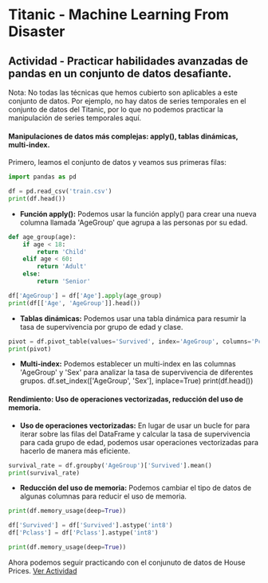 # Titanic - Machine Learning From Disaster

## Actividad - Practicar habilidades avanzadas de pandas en un conjunto de datos desafiante.

Nota: No todas las técnicas que hemos cubierto son aplicables a este conjunto de datos. Por ejemplo, no hay datos de series temporales en el conjunto de datos del Titanic, por lo que no podemos practicar la manipulación de series temporales aquí.

#### Manipulaciones de datos más complejas: apply(), tablas dinámicas, multi-index.

Primero, leamos el conjunto de datos y veamos sus primeras filas:
```python
import pandas as pd

df = pd.read_csv('train.csv')
print(df.head())
```

- **Función apply():** Podemos usar la función apply() para crear una nueva columna llamada 'AgeGroup' que agrupa a las personas por su edad.
```python
def age_group(age):
    if age < 18:
        return 'Child'
    elif age < 60:
        return 'Adult'
    else:
        return 'Senior'

df['AgeGroup'] = df['Age'].apply(age_group)
print(df[['Age', 'AgeGroup']].head())
```

- **Tablas dinámicas:** Podemos usar una tabla dinámica para resumir la tasa de supervivencia por grupo de edad y clase.
```python
pivot = df.pivot_table(values='Survived', index='AgeGroup', columns='Pclass', aggfunc='mean')
print(pivot)
```

- **Multi-index:** Podemos establecer un multi-index en las columnas 'AgeGroup' y 'Sex' para analizar la tasa de supervivencia de diferentes grupos.
df.set_index(['AgeGroup', 'Sex'], inplace=True)
print(df.head())

#### Rendimiento: Uso de operaciones vectorizadas, reducción del uso de memoria.

- **Uso de operaciones vectorizadas:** En lugar de usar un bucle for para iterar sobre las filas del DataFrame y calcular la tasa de supervivencia para cada grupo de edad, podemos usar operaciones vectorizadas para hacerlo de manera más eficiente.
```python
survival_rate = df.groupby('AgeGroup')['Survived'].mean()
print(survival_rate)
```

- **Reducción del uso de memoria:** Podemos cambiar el tipo de datos de algunas columnas para reducir el uso de memoria.
```python
print(df.memory_usage(deep=True))

df['Survived'] = df['Survived'].astype('int8')
df['Pclass'] = df['Pclass'].astype('int8')

print(df.memory_usage(deep=True))
```

Ahora podemos seguir practicando con el conjunuto de datos de House Prices.
[Ver Actividad](https://github.com/apholdings/Ciencia_de_Datos_con_Python/blob/main/%29%20Pandas%20Avanzado/House%20Prices%20-%20Advanced%20Regression%20Techniques/README.md)